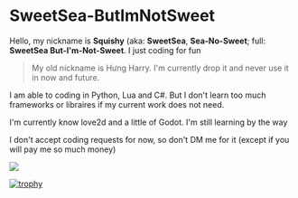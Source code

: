 # **SweetSea-ButImNotSweet**

Hello, my nickname is **Squishy** (aka: **SweetSea**, **Sea-No-Sweet**; full: **SweetSea But-I'm-Not-Sweet**. I just coding for fun

> My old nickname is Hưng Harry. I'm currently drop it and never use it in now and future.

I am able to coding in Python, Lua and C#. But I don't learn too much frameworks or libraires if my current work does not need.

I'm currently know love2d and a little of Godot. I'm still learning by the way

I don't accept coding requests for now, so don't DM me for it (except if you will pay me so much money)

<a target='_blank' href="https://github.com/SweetSea-ButImNotSweet">
  <img style="display:inline;margin:initial;max-height:140px" src="https://github-readme-stats.vercel.app/api?username=SweetSea-ButImNotSweet&count_private=true&hide=prs,contribs&show_icons=true" />
</a>

[![trophy](https://github-profile-trophy.vercel.app/?username=SweetSea-ButImNotSweet&theme=onestar)]()
